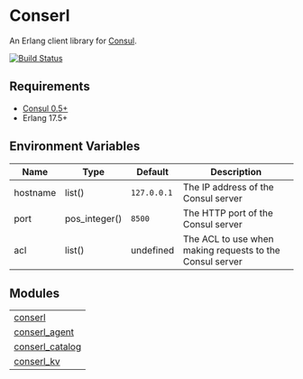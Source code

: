 

# Conserl #

An Erlang client library for [Consul](http://consul.io).

[![Build Status](https://travis-ci.org/gmr/conserl.svg?branch=master)](https://travis-ci.org/gmr/conserl)


## Requirements ##

- [Consul 0.5+](https://consul.io)
- Erlang 17.5+


## Environment Variables ##
Name     | Type          | Default       | Description
--------- | ------------- | ------------- | ---------------------------------------------------------
 hostname | list()        | `127.0.0.1` | The IP address of the Consul server
 port     | pos_integer() | `8500`      | The HTTP port of the Consul server
 acl      | list()        | undefined     | The ACL to use when making requests to the Consul server


## Modules ##


<table width="100%" border="0" summary="list of modules">
<tr><td><a href="https://github.com/gmr/conserl/blob/master/doc/conserl.md" class="module">conserl</a></td></tr>
<tr><td><a href="https://github.com/gmr/conserl/blob/master/doc/conserl_agent.md" class="module">conserl_agent</a></td></tr>
<tr><td><a href="https://github.com/gmr/conserl/blob/master/doc/conserl_catalog.md" class="module">conserl_catalog</a></td></tr>
<tr><td><a href="https://github.com/gmr/conserl/blob/master/doc/conserl_kv.md" class="module">conserl_kv</a></td></tr></table>

